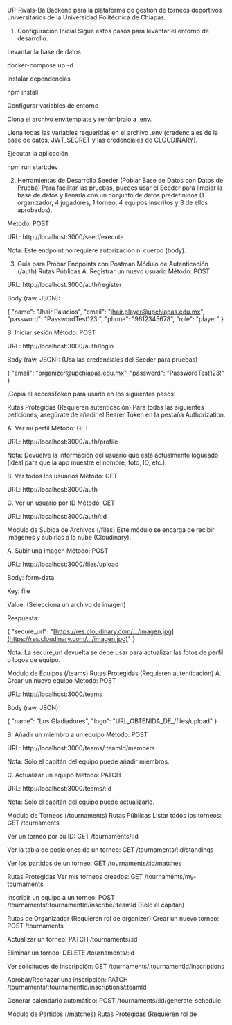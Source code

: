 UP-Rivals-Ba
Backend para la plataforma de gestión de torneos deportivos universitarios de la Universidad Politécnica de Chiapas.

1. Configuración Inicial
Sigue estos pasos para levantar el entorno de desarrollo.

Levantar la base de datos

docker-compose up -d

Instalar dependencias

npm install

Configurar variables de entorno

Clona el archivo env.template y renómbralo a .env.

Llena todas las variables requeridas en el archivo .env (credenciales de la base de datos, JWT_SECRET y las credenciales de CLOUDINARY).

Ejecutar la aplicación

npm run start:dev

2. Herramientas de Desarrollo
Seeder (Poblar Base de Datos con Datos de Prueba)
Para facilitar las pruebas, puedes usar el Seeder para limpiar la base de datos y llenarla con un conjunto de datos predefinidos (1 organizador, 4 jugadores, 1 torneo, 4 equipos inscritos y 3 de ellos aprobados).

Método: POST

URL: http://localhost:3000/seed/execute

Nota: Este endpoint no requiere autorización ni cuerpo (body).

3. Guía para Probar Endpoints con Postman
Módulo de Autenticación (/auth)
Rutas Públicas
A. Registrar un nuevo usuario
Método: POST

URL: http://localhost:3000/auth/register

Body (raw, JSON):

{
  "name": "Jhair Palacios",
  "email": "jhair.player@upchiapas.edu.mx",
  "password": "PasswordTest123!",
  "phone": "9612345678",
  "role": "player"
}

B. Iniciar sesión
Método: POST

URL: http://localhost:3000/auth/login

Body (raw, JSON): (Usa las credenciales del Seeder para pruebas)

{
    "email": "organizer@upchiapas.edu.mx",
    "password": "PasswordTest123!"
}

¡Copia el accessToken para usarlo en los siguientes pasos!

Rutas Protegidas (Requieren autenticación)
Para todas las siguientes peticiones, asegúrate de añadir el Bearer Token en la pestaña Authorization.

A. Ver mi perfil
Método: GET

URL: http://localhost:3000/auth/profile

Nota: Devuelve la información del usuario que está actualmente logueado (ideal para que la app muestre el nombre, foto, ID, etc.).

B. Ver todos los usuarios
Método: GET

URL: http://localhost:3000/auth

C. Ver un usuario por ID
Método: GET

URL: http://localhost:3000/auth/:id

Módulo de Subida de Archivos (/files)
Este módulo se encarga de recibir imágenes y subirlas a la nube (Cloudinary).

A. Subir una imagen
Método: POST

URL: http://localhost:3000/files/upload

Body: form-data

Key: file

Value: (Selecciona un archivo de imagen)

Respuesta:

{
  "secure_url": "[https://res.cloudinary.com/.../imagen.jpg](https://res.cloudinary.com/.../imagen.jpg)"
}

Nota: La secure_url devuelta se debe usar para actualizar las fotos de perfil o logos de equipo.

Módulo de Equipos (/teams)
Rutas Protegidas (Requieren autenticación)
A. Crear un nuevo equipo
Método: POST

URL: http://localhost:3000/teams

Body (raw, JSON):

{
  "name": "Los Gladiadores",
  "logo": "URL_OBTENIDA_DE_/files/upload"
}

B. Añadir un miembro a un equipo
Método: POST

URL: http://localhost:3000/teams/:teamId/members

Nota: Solo el capitán del equipo puede añadir miembros.

C. Actualizar un equipo
Método: PATCH

URL: http://localhost:3000/teams/:id

Nota: Solo el capitán del equipo puede actualizarlo.

Módulo de Torneos (/tournaments)
Rutas Públicas
Listar todos los torneos: GET /tournaments

Ver un torneo por su ID: GET /tournaments/:id

Ver la tabla de posiciones de un torneo: GET /tournaments/:id/standings

Ver los partidos de un torneo: GET /tournaments/:id/matches

Rutas Protegidas
Ver mis torneos creados: GET /tournaments/my-tournaments

Inscribir un equipo a un torneo: POST /tournaments/:tournamentId/inscribe/:teamId (Solo el capitán)

Rutas de Organizador (Requieren rol de organizer)
Crear un nuevo torneo: POST /tournaments

Actualizar un torneo: PATCH /tournaments/:id

Eliminar un torneo: DELETE /tournaments/:id

Ver solicitudes de inscripción: GET /tournaments/:tournamentId/inscriptions

Aprobar/Rechazar una inscripción: PATCH /tournaments/:tournamentId/inscriptions/:teamId

Generar calendario automático: POST /tournaments/:id/generate-schedule

Módulo de Partidos (/matches)
Rutas Protegidas (Requieren rol de